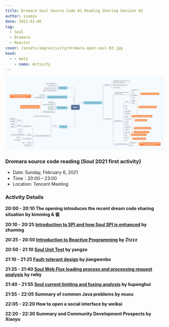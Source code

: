 ```yaml
---
title: Dromara Soul Source Code 01 Reading Sharing Session 02
author: xiaoyu
date: 2021-02-06
tag:
  - Soul
  - Dromara
  - Reactor
cover: /assets/img/activity/dromara-open-soul-03.jpg
head:
  - - meta
    - name: Activity
---
```


![Dromara Online Activity](/assets/img/activite/soul-xmind.png)

### Dromara source code reading (Soul 2021 first activity)

- Date: Sunday, February 6, 2021
- Time：20:00 – 23:00
- Location: Tencent Meeting

### Activity Details

**20:00 - 20:10 The opening introduces the recent dream code sharing situation by kimming & 崔**

**20:10 - 20:25 [Introduction to SPI and how Soul SPI is enhanced](https://blog.csdn.net/zm469568595/article/details/113362044) by zhuming**

**20:25 - 20:50 [Introduction to Reactive Programming](https://zhoutzzz.com/archives/xiang-ying-shi-bian-cheng-reactiveprogramming) by Ztzzz**

**20:50 - 21:10 [Soul Unit Test](https://www.yuque.com/docs/share/27992671-8d47-4bba-b2dc-c0e39074d649?#) by yangze**

**21:10 - 21:25 [Fault-tolerant design](http://icyfenix.cn/distribution/traffic-management/failure.html) by jiangwenbo**

**21:25 - 21:40 [Soul Web Flux loading process and processing request analysis](https://blog.csdn.net/u012180773?t=1) by rwby**

**21:40 - 21:55 [Soul current limiting and fusing analysis](https://redick01.github.io/redick.github.io/#/blog/sourcecode/soul/soul_19) by liupenghui**

**21:55 - 22:05 Summary of common Java problems by muou**

**22:05 - 22:20 How to open a social interface by weikai**

**22:20 - 22:30 Summary and Community Development Prospects by Xiaoyu**
